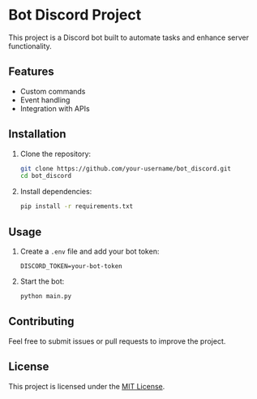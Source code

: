# Bot Discord Project

This project is a Discord bot built to automate tasks and enhance server functionality.

## Features
- Custom commands
- Event handling
- Integration with APIs

## Installation
1. Clone the repository:
    ```bash
    git clone https://github.com/your-username/bot_discord.git
    cd bot_discord
    ```
2. Install dependencies:
    ```bash
    pip install -r requirements.txt
    ```

## Usage
1. Create a `.env` file and add your bot token:
    ```
    DISCORD_TOKEN=your-bot-token
    ```
2. Start the bot:
    ```bash
    python main.py
    ```

## Contributing
Feel free to submit issues or pull requests to improve the project.

## License
This project is licensed under the [MIT License](LICENSE).